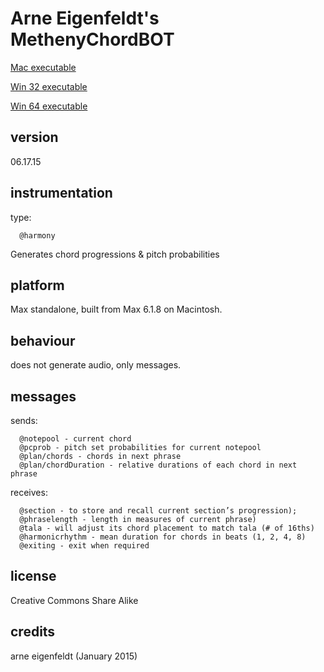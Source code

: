 # Arne Eigenfeldt's MethenyChordBOT #

[Mac executable](https://www.sfu.ca/musebots/Musebot_Test_Suite/Musebots/Harmony_generators/ae_MethenyChordBOT.zip)

[Win 32 executable](https://www.sfu.ca/musebots/Musebot_Test_Suite/Musebots_Win32/Harmony_generators/ae_MethenyChordBOT_w32.zip)

[Win 64 executable](https://www.sfu.ca/musebots/Musebot_Test_Suite/Musebots_Win64/Harmony_generators/ae_MethenyChordBOT_w64.zip)

## version ##

06.17.15

## instrumentation ##

type:

      @harmony

Generates chord progressions & pitch probabilities

## platform ##

Max standalone, built from Max 6.1.8 on Macintosh.

## behaviour ##

does not generate audio, only messages.

## messages ##

sends:

      @notepool - current chord
      @pcprob - pitch set probabilities for current notepool
      @plan/chords - chords in next phrase
      @plan/chordDuration - relative durations of each chord in next phrase

receives:

      @section - to store and recall current section’s progression);
      @phraselength - length in measures of current phrase)
      @tala - will adjust its chord placement to match tala (# of 16ths)
      @harmonicrhythm - mean duration for chords in beats (1, 2, 4, 8)
      @exiting - exit when required

## license ##

Creative Commons Share Alike

## credits ##

arne eigenfeldt (January 2015)
